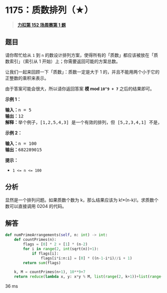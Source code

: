 # 1175：质数排列（★）


> <u>**[力扣第 152 场周赛第 1 题](https://leetcode.cn/problems/prime-arrangements/)**</u>

## 题目

<p>请你帮忙给从 <code>1</code> 到 <code>n</code> 的数设计排列方案，使得所有的「质数」都应该被放在「质数索引」（索引从 1 开始）上；你需要返回可能的方案总数。</p>

<p>让我们一起来回顾一下「质数」：质数一定是大于 1 的，并且不能用两个小于它的正整数的乘积来表示。</p>

<p>由于答案可能会很大，所以请你返回答案 <strong>模 mod <code>10^9 + 7</code></strong> 之后的结果即可。</p>



<p><strong>示例 1：</strong></p>

<pre><strong>输入：</strong>n = 5
<strong>输出：</strong>12
<strong>解释：</strong>举个例子，[1,2,5,4,3] 是一个有效的排列，但 [5,2,3,4,1] 不是，因为在第二种情况里质数 5 被错误地放在索引为 1 的位置上。
</pre>

<p><strong>示例 2：</strong></p>

<pre><strong>输入：</strong>n = 100
<strong>输出：</strong>682289015
</pre>



<p><strong>提示：</strong></p>

<ul>
<li><code>1 &lt;= n &lt;= 100</code></li>
</ul>


## 分析

显然是一个排列问题。如果质数个数为 k，那么结果应该为 k!*(n-k)!。求质数个数可以直接调用 0204 的代码。

## 解答


```python
def numPrimeArrangements(self, n: int) -> int:
	def countPrimes(n):
		flags = [0] * 2 + [1] * (n-2)
		for i in range(2, int(sqrt(n))+1):
			if flags[i]:
				flags[i*i:n:i] = [0] * ((n-1-i*i)//i + 1)
		return sum(flags)
	
	k, M = countPrimes(n+1), 10**9+7
	return reduce(lambda x, y: x*y % M, list(range(2, k+1))+list(range(2, n-k+1)), 1)
```

36 ms
